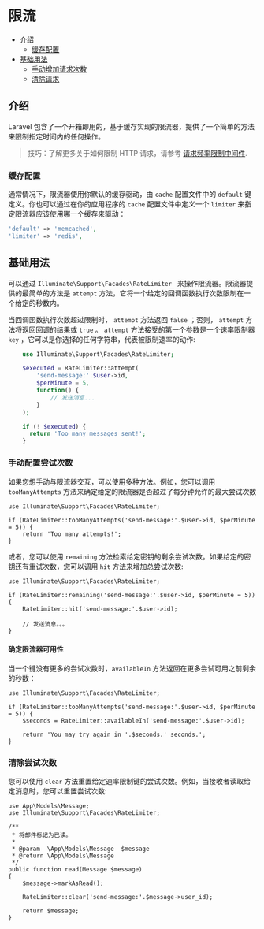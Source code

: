 # 限流

- [介绍](#introduction)
    - [缓存配置](#cache-configuration)
- [基础用法](#basic-usage)
    - [手动增加请求次数](#manually-incrementing-attempts)
    - [清除请求](#clearing-attempts)

<a name="introduction"></a>
## 介绍

Laravel 包含了一个开箱即用的，基于缓存实现的限流器，提供了一个简单的方法来限制指定时间内的任何操作。

> 技巧：了解更多关于如何限制 HTTP 请求，请参考 [请求频率限制中间件](https://learnku.com/docs/laravel/8.5/routing/10368#5c3711).

<a name="cache-configuration"></a>
### 缓存配置

通常情况下，限流器使用你默认的缓存驱动，由 `cache` 配置文件中的 `default` 键定义。你也可以通过在你的应用程序的 `cache` 配置文件中定义一个 `limiter` 来指定限流器应该使用哪一个缓存来驱动：
```php
'default' => 'memcached',
'limiter' => 'redis',
```
<a name="basic-usage"></a>
## 基础用法

可以通过 `Illuminate\Support\Facades\RateLimiter ` 来操作限流器。限流器提供的最简单的方法是 `attempt` 方法，它将一个给定的回调函数执行次数限制在一个给定的秒数内。

当回调函数执行次数超过限制时， `attempt` 方法返回 `false` ；否则， `attempt` 方法将返回回调的结果或 `true` 。 `attempt` 方法接受的第一个参数是一个速率限制器  `key` ，它可以是你选择的任何字符串，代表被限制速率的动作:

```php
    use Illuminate\Support\Facades\RateLimiter;

    $executed = RateLimiter::attempt(
        'send-message:'.$user->id,
        $perMinute = 5,
        function() {
            // 发送消息...
        }
    );

    if (! $executed) {
      return 'Too many messages sent!';
    }
```

<a name="manually-incrementing-attempts"></a>
### 手动配置尝试次数

如果您想手动与限流器交互，可以使用多种方法。例如，您可以调用 `tooManyAttempts` 方法来确定给定的限流器是否超过了每分钟允许的最大尝试次数

    use Illuminate\Support\Facades\RateLimiter;

    if (RateLimiter::tooManyAttempts('send-message:'.$user->id, $perMinute = 5)) {
        return 'Too many attempts!';
    }

或者，您可以使用 `remaining` 方法检索给定密钥的剩余尝试次数。如果给定的密钥还有重试次数，您可以调用 `hit` 方法来增加总尝试次数:

    use Illuminate\Support\Facades\RateLimiter;

    if (RateLimiter::remaining('send-message:'.$user->id, $perMinute = 5)) {
        RateLimiter::hit('send-message:'.$user->id);

        // 发送消息。。。
    }

<a name="determining-limiter-availability"></a>
#### 确定限流器可用性

当一个键没有更多的尝试次数时，`availableIn` 方法返回在更多尝试可用之前剩余的秒数：

    use Illuminate\Support\Facades\RateLimiter;

    if (RateLimiter::tooManyAttempts('send-message:'.$user->id, $perMinute = 5)) {
        $seconds = RateLimiter::availableIn('send-message:'.$user->id);

        return 'You may try again in '.$seconds.' seconds.';
    }

<a name="clearing-attempts"></a>
### 清除尝试次数

您可以使用 `clear` 方法重置给定速率限制键的尝试次数。例如，当接收者读取给定消息时，您可以重置尝试次数:

    use App\Models\Message;
    use Illuminate\Support\Facades\RateLimiter;

    /**
     * 将邮件标记为已读。
     *
     * @param  \App\Models\Message  $message
     * @return \App\Models\Message
     */
    public function read(Message $message)
    {
        $message->markAsRead();

        RateLimiter::clear('send-message:'.$message->user_id);

        return $message;
    }